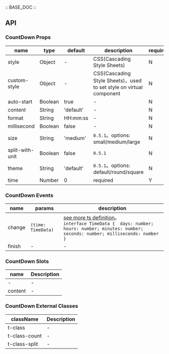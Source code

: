 :: BASE_DOC ::

## API


### CountDown Props

name | type | default | description | required
-- | -- | -- | -- | --
style | Object | - | CSS(Cascading Style Sheets) | N
custom-style | Object | - | CSS(Cascading Style Sheets)，used to set style on virtual component | N
auto-start | Boolean | true | \- | N
content | String | 'default' | \- | N
format | String | HH:mm:ss | \- | N
millisecond | Boolean | false | \- | N
size | String | 'medium' | `0.5.1`。options: small/medium/large | N
split-with-unit | Boolean | false | `0.5.1` | N
theme | String | 'default' | `0.5.1`。options: default/round/square | N
time | Number | 0 | required | Y

### CountDown Events

name | params | description
-- | -- | --
change | `(time: TimeData)` | [see more ts definition](https://github.com/Tencent/tdesign-miniprogram/blob/develop/packages/components/count-down/type.ts)。<br/>`interface TimeData {  days: number; hours: number; minutes: number; seconds: number; milliseconds: number }`<br/>
finish | \- | \-

### CountDown Slots

name | Description
-- | --
\- | \-
content | \-

### CountDown External Classes

className | Description
-- | --
t-class | \-
t-class-count | \-
t-class-split | \-
